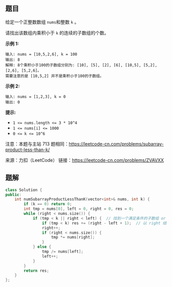 ## 题目

给定一个正整数数组 `nums`和整数 `k` 。

请找出该数组内乘积小于 `k` 的连续的子数组的个数。

 

**示例 1:**

```
输入: nums = [10,5,2,6], k = 100
输出: 8
解释: 8个乘积小于100的子数组分别为: [10], [5], [2], [6], [10,5], [5,2], [2,6], [5,2,6]。
需要注意的是 [10,5,2] 并不是乘积小于100的子数组。
```

**示例 2:**

```
输入: nums = [1,2,3], k = 0
输出: 0
```

 

**提示:** 

- `1 <= nums.length <= 3 * 10^4`
- `1 <= nums[i] <= 1000`
- `0 <= k <= 10^6`



注意：本题与主站 713 题相同：https://leetcode-cn.com/problems/subarray-product-less-than-k/ 



来源：力扣（LeetCode）
链接：https://leetcode-cn.com/problems/ZVAVXX



## 题解

```c++
class Solution {
public:
    int numSubarrayProductLessThanK(vector<int>& nums, int k) {
        if (k == 0) return 0;
        int tmp = nums[0], left = 0, right = 0, res = 0;
        while (right < nums.size()) {
            if (tmp < k || right < left) {  // 找到一个满足条件的子数组 or 当前right所指元素≥k
                if (tmp < k) res += (right - left + 1);  // 以 right 结尾的满足条件的连续子数组的个数
                right++;
                if (right < nums.size()) {
                    tmp *= nums[right];
                }
            } else {
                tmp /= nums[left];
                left++;
            }
        }
        return res;
    }
};
```

